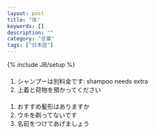```yaml
---
layout: post
title: "体"
keywords: []
description: ""
category: "言葉"
tags: ["日本語"]
---
```

{% include JB/setup %}


####
1. シャンプーは別料金です: shampoo needs extra
2. 上着と荷物を預かってください


####
1. おすすめ髪形はありますか
2. ウキを剃ってないです
3. 名前をつけてあげましょう
